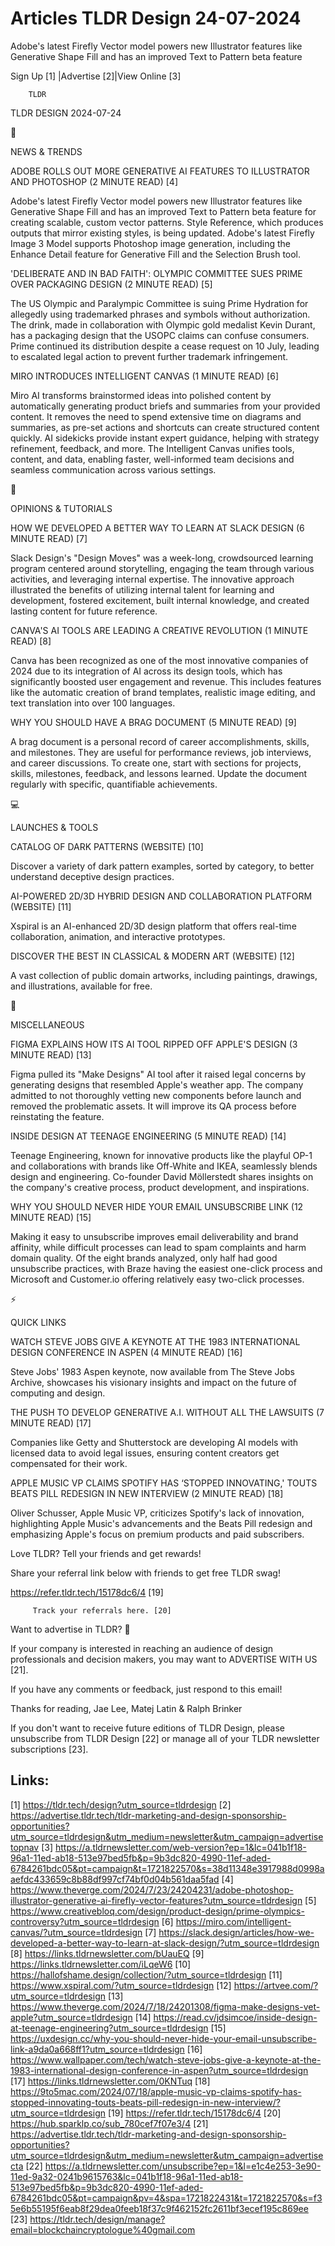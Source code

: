 # Articles TLDR Design 24-07-2024

Adobe's latest Firefly Vector model powers new Illustrator features
like Generative Shape Fill and has an improved Text to Pattern beta
feature  

 Sign Up [1] |Advertise [2]|View Online [3] 

		TLDR 

TLDR DESIGN 2024-07-24

📱 

NEWS & TRENDS

 ADOBE ROLLS OUT MORE GENERATIVE AI FEATURES TO ILLUSTRATOR AND
PHOTOSHOP (2 MINUTE READ) [4] 

 Adobe's latest Firefly Vector model powers new Illustrator features
like Generative Shape Fill and has an improved Text to Pattern beta
feature for creating scalable, custom vector patterns. Style
Reference, which produces outputs that mirror existing styles, is
being updated. Adobe's latest Firefly Image 3 Model supports Photoshop
image generation, including the Enhance Detail feature for Generative
Fill and the Selection Brush tool. 

 'DELIBERATE AND IN BAD FAITH': OLYMPIC COMMITTEE SUES PRIME OVER
PACKAGING DESIGN (2 MINUTE READ) [5] 

 The US Olympic and Paralympic Committee is suing Prime Hydration for
allegedly using trademarked phrases and symbols without authorization.
The drink, made in collaboration with Olympic gold medalist Kevin
Durant, has a packaging design that the USOPC claims can confuse
consumers. Prime continued its distribution despite a cease request on
10 July, leading to escalated legal action to prevent further
trademark infringement. 

 MIRO INTRODUCES INTELLIGENT CANVAS (1 MINUTE READ) [6] 

 Miro AI transforms brainstormed ideas into polished content by
automatically generating product briefs and summaries from your
provided content. It removes the need to spend extensive time on
diagrams and summaries, as pre-set actions and shortcuts can create
structured content quickly. AI sidekicks provide instant expert
guidance, helping with strategy refinement, feedback, and more. The
Intelligent Canvas unifies tools, content, and data, enabling faster,
well-informed team decisions and seamless communication across various
settings. 

🚀 

OPINIONS & TUTORIALS

 HOW WE DEVELOPED A BETTER WAY TO LEARN AT SLACK DESIGN (6 MINUTE
READ) [7] 

 Slack Design's "Design Moves" was a week-long, crowdsourced learning
program centered around storytelling, engaging the team through
various activities, and leveraging internal expertise. The innovative
approach illustrated the benefits of utilizing internal talent for
learning and development, fostered excitement, built internal
knowledge, and created lasting content for future reference. 

 CANVA'S AI TOOLS ARE LEADING A CREATIVE REVOLUTION (1 MINUTE READ)
[8] 

 Canva has been recognized as one of the most innovative companies of
2024 due to its integration of AI across its design tools, which has
significantly boosted user engagement and revenue. This includes
features like the automatic creation of brand templates, realistic
image editing, and text translation into over 100 languages. 

 WHY YOU SHOULD HAVE A BRAG DOCUMENT (5 MINUTE READ) [9] 

 A brag document is a personal record of career accomplishments,
skills, and milestones. They are useful for performance reviews, job
interviews, and career discussions. To create one, start with sections
for projects, skills, milestones, feedback, and lessons learned.
Update the document regularly with specific, quantifiable
achievements. 

💻 

LAUNCHES & TOOLS

 CATALOG OF DARK PATTERNS (WEBSITE) [10] 

 Discover a variety of dark pattern examples, sorted by category, to
better understand deceptive design practices. 

 AI-POWERED 2D/3D HYBRID DESIGN AND COLLABORATION PLATFORM (WEBSITE)
[11] 

 Xspiral is an AI-enhanced 2D/3D design platform that offers real-time
collaboration, animation, and interactive prototypes. 

 DISCOVER THE BEST IN CLASSICAL & MODERN ART (WEBSITE) [12] 

 A vast collection of public domain artworks, including paintings,
drawings, and illustrations, available for free. 

🎁 

MISCELLANEOUS

 FIGMA EXPLAINS HOW ITS AI TOOL RIPPED OFF APPLE'S DESIGN (3 MINUTE
READ) [13] 

 Figma pulled its "Make Designs" AI tool after it raised legal
concerns by generating designs that resembled Apple's weather app. The
company admitted to not thoroughly vetting new components before
launch and removed the problematic assets. It will improve its QA
process before reinstating the feature. 

 INSIDE DESIGN AT TEENAGE ENGINEERING (5 MINUTE READ) [14] 

 Teenage Engineering, known for innovative products like the playful
OP-1 and collaborations with brands like Off-White and IKEA,
seamlessly blends design and engineering. Co-founder David
Möllerstedt shares insights on the company's creative process,
product development, and inspirations. 

 WHY YOU SHOULD NEVER HIDE YOUR EMAIL UNSUBSCRIBE LINK (12 MINUTE
READ) [15] 

 Making it easy to unsubscribe improves email deliverability and brand
affinity, while difficult processes can lead to spam complaints and
harm domain quality. Of the eight brands analyzed, only half had good
unsubscribe practices, with Braze having the easiest one-click process
and Microsoft and Customer.io offering relatively easy two-click
processes. 

⚡ 

QUICK LINKS

 WATCH STEVE JOBS GIVE A KEYNOTE AT THE 1983 INTERNATIONAL DESIGN
CONFERENCE IN ASPEN (4 MINUTE READ) [16] 

 Steve Jobs' 1983 Aspen keynote, now available from The Steve Jobs
Archive, showcases his visionary insights and impact on the future of
computing and design. 

 THE PUSH TO DEVELOP GENERATIVE A.I. WITHOUT ALL THE LAWSUITS (7
MINUTE READ) [17] 

 Companies like Getty and Shutterstock are developing AI models with
licensed data to avoid legal issues, ensuring content creators get
compensated for their work. 

 APPLE MUSIC VP CLAIMS SPOTIFY HAS ‘STOPPED INNOVATING,' TOUTS BEATS
PILL REDESIGN IN NEW INTERVIEW (2 MINUTE READ) [18] 

 Oliver Schusser, Apple Music VP, criticizes Spotify's lack of
innovation, highlighting Apple Music's advancements and the Beats Pill
redesign and emphasizing Apple's focus on premium products and paid
subscribers. 

Love TLDR? Tell your friends and get rewards!

 Share your referral link below with friends to get free TLDR swag! 

 https://refer.tldr.tech/15178dc6/4 [19] 

		 Track your referrals here. [20] 

Want to advertise in TLDR? 📰

 If your company is interested in reaching an audience of design
professionals and decision makers, you may want to ADVERTISE WITH US
[21]. 

 If you have any comments or feedback, just respond to this email! 

Thanks for reading, 
Jae Lee, Matej Latin & Ralph Brinker 

If you don't want to receive future editions of TLDR Design, please
unsubscribe from TLDR Design [22] or manage all of your TLDR
newsletter subscriptions [23]. 

 

Links:
------
[1] https://tldr.tech/design?utm_source=tldrdesign
[2] https://advertise.tldr.tech/tldr-marketing-and-design-sponsorship-opportunities?utm_source=tldrdesign&utm_medium=newsletter&utm_campaign=advertisetopnav
[3] https://a.tldrnewsletter.com/web-version?ep=1&lc=041b1f18-96a1-11ed-ab18-513e97bed5fb&p=9b3dc820-4990-11ef-aded-6784261bdc05&pt=campaign&t=1721822570&s=38d11348e3917988d0998aaefdc433659c8b88df997cf74bf0d04b561daa5fad
[4] https://www.theverge.com/2024/7/23/24204231/adobe-photoshop-illustrator-generative-ai-firefly-vector-features?utm_source=tldrdesign
[5] https://www.creativebloq.com/design/product-design/prime-olympics-controversy?utm_source=tldrdesign
[6] https://miro.com/intelligent-canvas/?utm_source=tldrdesign
[7] https://slack.design/articles/how-we-developed-a-better-way-to-learn-at-slack-design/?utm_source=tldrdesign
[8] https://links.tldrnewsletter.com/bUauEQ
[9] https://links.tldrnewsletter.com/iLqeW6
[10] https://hallofshame.design/collection/?utm_source=tldrdesign
[11] https://www.xspiral.com/?utm_source=tldrdesign
[12] https://artvee.com/?utm_source=tldrdesign
[13] https://www.theverge.com/2024/7/18/24201308/figma-make-designs-vet-apple?utm_source=tldrdesign
[14] https://read.cv/jdsimcoe/inside-design-at-teenage-engineering?utm_source=tldrdesign
[15] https://uxdesign.cc/why-you-should-never-hide-your-email-unsubscribe-link-a9da0a668ff1?utm_source=tldrdesign
[16] https://www.wallpaper.com/tech/watch-steve-jobs-give-a-keynote-at-the-1983-international-design-conference-in-aspen?utm_source=tldrdesign
[17] https://links.tldrnewsletter.com/0KNTuq
[18] https://9to5mac.com/2024/07/18/apple-music-vp-claims-spotify-has-stopped-innovating-touts-beats-pill-redesign-in-new-interview/?utm_source=tldrdesign
[19] https://refer.tldr.tech/15178dc6/4
[20] https://hub.sparklp.co/sub_780cef7f07e3/4
[21] https://advertise.tldr.tech/tldr-marketing-and-design-sponsorship-opportunities?utm_source=tldrdesign&utm_medium=newsletter&utm_campaign=advertisecta
[22] https://a.tldrnewsletter.com/unsubscribe?ep=1&l=e1c4e253-3e90-11ed-9a32-0241b9615763&lc=041b1f18-96a1-11ed-ab18-513e97bed5fb&p=9b3dc820-4990-11ef-aded-6784261bdc05&pt=campaign&pv=4&spa=1721822431&t=1721822570&s=f35e6b55195f6eab8f29dea0feeb18f37c9f462152fc2611bf3ecef195c869ee
[23] https://tldr.tech/design/manage?email=blockchaincryptologue%40gmail.com